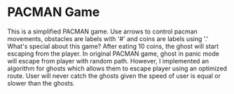 # PACMAN Game
This is a simplified PACMAN game.
Use arrows to control pacman movements, obstacles are labels with '#' and coins are labels using '.'
What's special about this game? After eating 10 coins, the ghost will start escaping from the player. 
In original PACMAN game, ghost in panic mode will escape from player with random path. However, 
I implemented an algorithm for ghosts which allows them to escape player using an optimized route. 
User will never catch the ghosts given the speed of user is equal or slower than the ghosts. 
